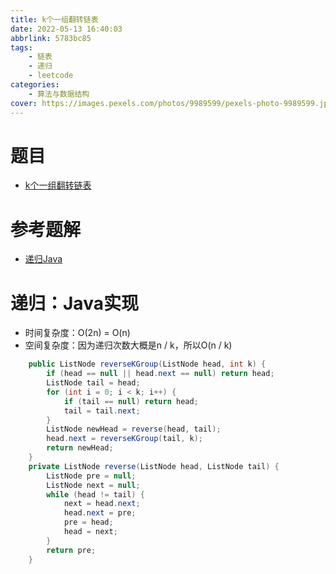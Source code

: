```yaml
---
title: k个一组翻转链表
date: 2022-05-13 16:40:03
abbrlink: 5783bc85
tags: 
    - 链表
    - 递归
    - leetcode
categories:
    - 算法与数据结构
cover: https://images.pexels.com/photos/9989599/pexels-photo-9989599.jpeg?auto=compress&cs=tinysrgb&dpr=2&w=500
---
```



# 题目
- [k个一组翻转链表](https://leetcode.cn/problems/reverse-nodes-in-k-group/)

# 参考题解
- [递归Java](https://leetcode.cn/problems/reverse-nodes-in-k-group/solution/di-gui-java-by-reedfan-2/)

# 递归：Java实现

- 时间复杂度：O(2n) = O(n)
- 空间复杂度：因为递归次数大概是n / k，所以O(n / k)

```java
    public ListNode reverseKGroup(ListNode head, int k) {
        if (head == null || head.next == null) return head;
        ListNode tail = head;
        for (int i = 0; i < k; i++) {
            if (tail == null) return head;
            tail = tail.next;
        }
        ListNode newHead = reverse(head, tail);
        head.next = reverseKGroup(tail, k);
        return newHead;
    }
    private ListNode reverse(ListNode head, ListNode tail) {
        ListNode pre = null;
        ListNode next = null;
        while (head != tail) {
            next = head.next;
            head.next = pre;
            pre = head;
            head = next;
        }
        return pre;
    }
```

